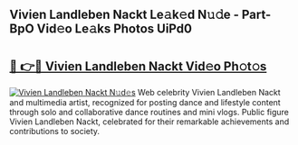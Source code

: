 ## Vivien Landleben Nackt Le𝚊k𝚎d N𝚞𝚍e - Part-BpO Vid𝚎o Le𝚊ks Photos UiPd0

# <h2><a href="http://fb6p4c.evod.top/?m=Vivien+Landleben+Nackt">🔗 👉🔴 Vivien Landleben Nackt Vid𝚎o Ph𝚘t𝚘s</a></h2>

[![Vivien Landleben Nackt N𝚞d𝚎s](https://i.imgur.com/8V9OHl7.gif)](http://fb6p4c.evod.top/?m=Vivien+Landleben+Nackt)
Web celebrity Vivien Landleben Nackt and multimedia artist, recognized for posting dance and lifestyle content through solo and collaborative dance routines and mini vlogs. Public figure Vivien Landleben Nackt, celebrated for their remarkable achievements and contributions to society. 
